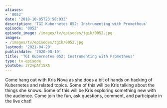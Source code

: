 ```yaml
---
aliases:
- '0052'
date: '2018-10-05T23:58:03Z'
description: 'TGI Kubernetes 052: Instrumenting with Prometheus'
episode: '0052'
episode_image: /images/tv/episodes/tgik/0052.jpg
images:
- /images/tv/episodes/tgik/0052.jpg
lastmod: '2021-04-20'
publishdate: '2020-08-10'
title: 'TGI Kubernetes 052: Instrumenting with Prometheus'
type: tv-episode
youtube: zY2vpAf1SXA
---
```


Come hang out with Kris Nova as she does a bit of hands on hacking of Kubernetes and related topics. Some of this will be Kris talking about the things she knows. Some of this will be Kris exploring something new with the audience. Come join the fun, ask questions, comment, and participate in the live chat!